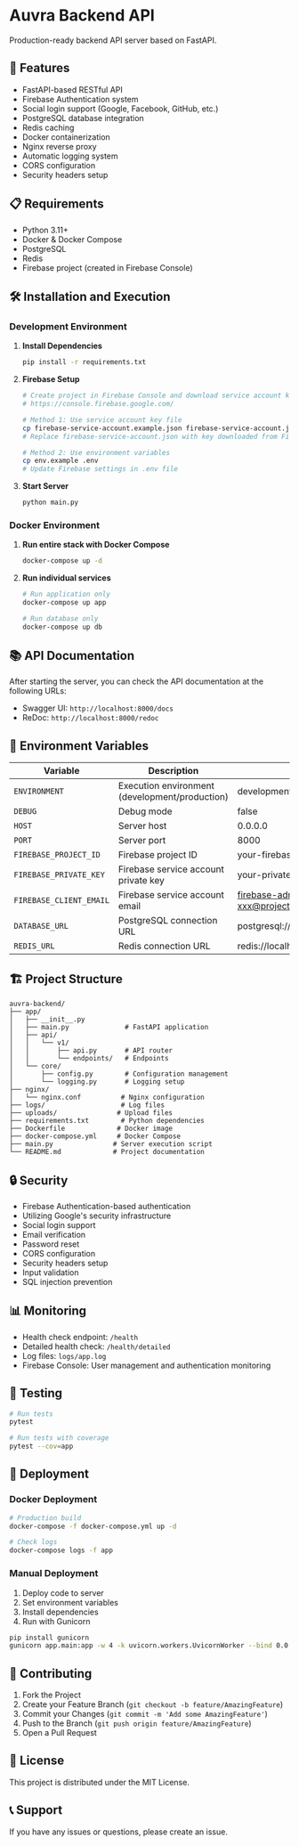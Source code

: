 # Auvra Backend API

Production-ready backend API server based on FastAPI.

## 🚀 Features

- FastAPI-based RESTful API
- Firebase Authentication system
- Social login support (Google, Facebook, GitHub, etc.)
- PostgreSQL database integration
- Redis caching
- Docker containerization
- Nginx reverse proxy
- Automatic logging system
- CORS configuration
- Security headers setup

## 📋 Requirements

- Python 3.11+
- Docker & Docker Compose
- PostgreSQL
- Redis
- Firebase project (created in Firebase Console)

## 🛠️ Installation and Execution

### Development Environment

1. **Install Dependencies**
   ```bash
   pip install -r requirements.txt
   ```

2. **Firebase Setup**
   ```bash
   # Create project in Firebase Console and download service account key
   # https://console.firebase.google.com/
   
   # Method 1: Use service account key file
   cp firebase-service-account.example.json firebase-service-account.json
   # Replace firebase-service-account.json with key downloaded from Firebase Console
   
   # Method 2: Use environment variables
   cp env.example .env
   # Update Firebase settings in .env file
   ```

3. **Start Server**
   ```bash
   python main.py
   ```

### Docker Environment

1. **Run entire stack with Docker Compose**
   ```bash
   docker-compose up -d
   ```

2. **Run individual services**
   ```bash
   # Run application only
   docker-compose up app
   
   # Run database only
   docker-compose up db
   ```

## 📚 API Documentation

After starting the server, you can check the API documentation at the following URLs:

- Swagger UI: `http://localhost:8000/docs`
- ReDoc: `http://localhost:8000/redoc`

## 🔧 Environment Variables

| Variable | Description | Default |
|----------|-------------|---------|
| `ENVIRONMENT` | Execution environment (development/production) | development |
| `DEBUG` | Debug mode | false |
| `HOST` | Server host | 0.0.0.0 |
| `PORT` | Server port | 8000 |
| `FIREBASE_PROJECT_ID` | Firebase project ID | your-firebase-project-id |
| `FIREBASE_PRIVATE_KEY` | Firebase service account private key | your-private-key |
| `FIREBASE_CLIENT_EMAIL` | Firebase service account email | firebase-adminsdk-xxx@project.iam.gserviceaccount.com |
| `DATABASE_URL` | PostgreSQL connection URL | postgresql://user:password@localhost/auvra_db |
| `REDIS_URL` | Redis connection URL | redis://localhost:6379 |

## 🏗️ Project Structure

```
auvra-backend/
├── app/
│   ├── __init__.py
│   ├── main.py              # FastAPI application
│   ├── api/
│   │   └── v1/
│   │       ├── api.py       # API router
│   │       └── endpoints/   # Endpoints
│   └── core/
│       ├── config.py        # Configuration management
│       └── logging.py       # Logging setup
├── nginx/
│   └── nginx.conf          # Nginx configuration
├── logs/                   # Log files
├── uploads/               # Upload files
├── requirements.txt        # Python dependencies
├── Dockerfile             # Docker image
├── docker-compose.yml     # Docker Compose
├── main.py               # Server execution script
└── README.md             # Project documentation
```

## 🔒 Security

- Firebase Authentication-based authentication
- Utilizing Google's security infrastructure
- Social login support
- Email verification
- Password reset
- CORS configuration
- Security headers setup
- Input validation
- SQL injection prevention

## 📊 Monitoring

- Health check endpoint: `/health`
- Detailed health check: `/health/detailed`
- Log files: `logs/app.log`
- Firebase Console: User management and authentication monitoring

## 🧪 Testing

```bash
# Run tests
pytest

# Run tests with coverage
pytest --cov=app
```

## 🚀 Deployment

### Docker Deployment

```bash
# Production build
docker-compose -f docker-compose.yml up -d

# Check logs
docker-compose logs -f app
```

### Manual Deployment

1. Deploy code to server
2. Set environment variables
3. Install dependencies
4. Run with Gunicorn

```bash
pip install gunicorn
gunicorn app.main:app -w 4 -k uvicorn.workers.UvicornWorker --bind 0.0.0.0:8000
```

## 🤝 Contributing

1. Fork the Project
2. Create your Feature Branch (`git checkout -b feature/AmazingFeature`)
3. Commit your Changes (`git commit -m 'Add some AmazingFeature'`)
4. Push to the Branch (`git push origin feature/AmazingFeature`)
5. Open a Pull Request

## 📄 License

This project is distributed under the MIT License.

## 📞 Support

If you have any issues or questions, please create an issue. 